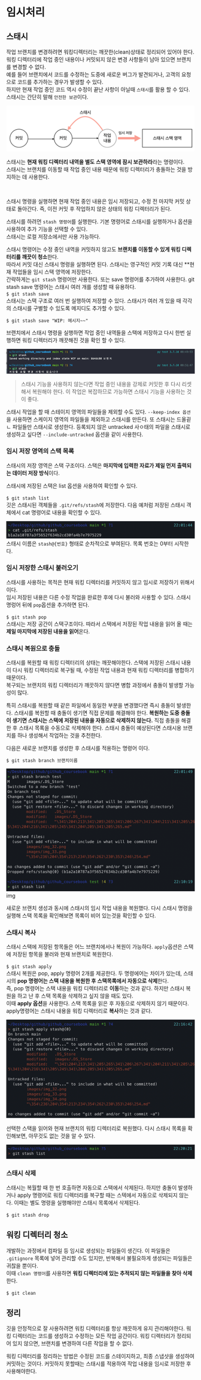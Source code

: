 # 임시처리
## 스태시  
작업 브랜치를 변경하려면 워킹디렉터리는 깨끗한(clean)상태로 정리되어 있어야 한다.   
워킹 디렉터리에 작업 중인 내용이나 커밋되지 않은 변경 사항들이 남아 있으면 브랜치를 변경할 수 없다.  
예를 들어 브랜치에서 코드를 수정하는 도중에 새로운 버그가 발견되거나, 고객의 요청으로 코드를 추가하는 경우가 발생할 수 있다.  
하지만 현재 작업 중인 코드 역시 수정이 끝난 사항이 아닐때 `스태시`를 활용 할 수 있다. 스태시는 간단히 말해 `안전한 보관`이다.  

![스태시](images/img_30.png)  

스태시는 **현재 워킹 디렉터리 내역을 별도 스택 영역에 잠시 보관하라**라는 명령이다.   
스태시는 브랜치를 이동할 때 작업 중인 내용 때문에 워킹 디렉터리가 충돌하는 것을 방지하는 데 사용한다.  

<br/>  

스태시 명령을 실행하면 현재 작업 중인 내용은 임시 저장되고, 수정 전 마지막 커밋 상태로 돌아간다. 즉, 이전 커밋 후 작업하지 않은 상태의 워킹 디렉터리가 된다.  

스태시를 하려먼 `stash 명령어`를 실행한다. 기본 명령어로 스태시를 실행하거나 옵션을 사용하여 추가 기능을 선택할 수 있다.   
스태시는 로컬 저장소에서만 사용 가능하다.    

스태시 명령어는 수정 중인 내역을 커밋하지 않고도 **브랜치를 이동할 수 있게 워킹 디렉터리를 깨끗이 청소**한다.  
따라서 커밋 대신 스태시 명령을 실행하면 된다. 스태시는 영구적인 커밋 기록 대신 **현재 작업들을 임시 스택 영역에 저장한다.  
간략하게는 `git stash` 명령어만 사용한다. 
또는 save 명령어를 추가하여 사용한다. git stash save 명령어는 스태시 여러 개를 생성할 때 유용하다.  
`$ git stash save`  
스태시는 스택 구조로 여러 번 실행하여 저장할 수 있다. 스태시가 여러 개 있을 때 각각의 스태시를 구별할 수 있도록 메지디도 추가할 수 있다.  

`$ git stash save "WIP: 메시지~~"`      

브랜치에서 스태시 명령을 실행하면 작업 중인 내역들을 스택에 저장하고 다시 한번 실행하면 워킹 디렉터리가 깨끗해진 것을 확인 할 수 있다.   

![스태쉬](images/img_32.png)

> 스태시 기능을 사용하지 않는다면 작업 중인 내용을 강제로 커밋한 후 다시 리셋해서 복원해야 한다. 이 작업은 복잡하므로 가능하면 스태시 기능을 사용하는 것이 좋다.  

스태시 작업을 할 때 스테이지 영역의 파일들을 제외할 수도 있다. `--keep-index 옵션`을 사용하면 스케이지 영역의 파일들을 제외하고 스태시를 만든다. 또 스태시는 드올괻ㄴ 파일들만 스태시로 생성한다. 등록되지 않은 untracked 사ㅇ태의 파일을 스태시로 생성하고 싶다면 `--include-untracked` 옵션을 같이 사용한다.  

### 임시 저장 영역의 스택 목록  
스태시의 저장 영역은 스택 구조이다. 스택은 **마지막에 입력한 자료가 제일 먼저 출력되는 데이터 저장 방식**이다.  

스태시에 저장된 스택은 list 옵션을 사용하여 확인할 수 있다.  

`$ git stash list`  
깃은 스태시된 객체들을 `.git/refs/stash`에 저장한다. 다음 예처럼 저장된 스태시 객체에서 cat 명령어로 내용을 확인할 수 있다.  

![임시 저장](images/img_33.png)  
스태시 이름은 `stash@{번호}` 형태로 순차적으로 부여된다. 목록 번호는 0부터 시작한다.

### 임시 저장한 스태시 불러오기  

스태시를 사용하는 목적은 현재 워킹 디렉터리를 커밋하지 않고 임시로 저장하기 위해서이다.  
임시 저장된 내용은 다른 수정 작업을 완료한 후에 다시 불러와 사용할 수 있다. 스태시 명렁어 뒤에 `pop`옵션을 추가하면 된다.    

`$ git stash pop`  
스태시는 저장 공간이 스택구조이다. 따라서 스택에서 저장된 작업 내용을 읽어 올 때는 **제일 마지막에 저장된 내용을 읽어**온다.  

### 스태시 복원으로 충돌
스태시를 복원할 때 워킹 디렉터리의 상태는 깨끗해야한다. 스택에 저장된 스태시 내용이 다시 워킹 디렉터리로 복구될 때, 수정된 작업 내용과 현재 워킹 디렉터리를 병합하기 때문이다.  
복구되는 브랜치의 워킹 디렉터리가 깨끗하지 않다면 병합 과정에서 충돌이 발생할 가능성이 많다.  

특히 스태시를 복원할 때 같은 파일에서 동일한 부분을 변경했다면 즉시 충돌이 발생한다. 스태시를 복원할 때 충돌이 생기면 직접 문제를 해결해야 한다.  **복원하는 도중 충돌이 생기면 스태시는 스택에 저장된 내용을 자동으로 삭제하지 않는다.**  직접 충돌을 해결한 후 스태시 목록을 수동으로 삭제해야 한다. 스태시 충돌이 예상된다면 스태시용 브랜치를 하나 생성해서 작업하는 것을 추천한다.  

다음은 새로운 브랜치를 생성한 후 스태시를 적용하는 명령어 이다.  

`$ git stash branch 브랜치이름`  

![스태치브랜치](images/img_34.png)img  

새로운 브랜치 생성과 동시에 스태시의 임시 작업 내용을 복원했다. 다시 스태시 명령을 실행해 스택 목록을 확인해보면 목록이 비어 있는것을 확인할 수 있다.    


### 스태시 복사

스태시 스택에 저장된 항목들은 어느 브랜치에서나 복원이 가능하다.  `apply`옵션은 스택에 저장된 항목을 불러와 현재 브랜치로 복원한다.  

`$ git stash apply`  
스태시 복원은 pop, apply 명령어 2개를 제공한다. 두 명령에어는 차이가 있는데, 스태시의 **pop 명령어는 스택 내용을 복원한 후 스택목록에서 자동으로 삭제**한다.  
즉, pop 명령어는 스택 내용을 워킹 디렉터리로 **이동**하는 것과 같다.  하지만 스태시 복원을 하고 난 후 스택 목록을 삭제하고 싶지 않을 때도 있다.   
이때 **apply 옵션**을 사용한다. 스택 목록을 읽은 후 자동으로 삭제하지 않기 때문이다.  apply명령어는 스태시 내용을 워킹 디렉터리로 **복사**하는 것과 같다.  

![스태시복사](images/img_35.png)  

선택한 스택을 읽어와 현재 브랜치의 워킹 디렉터리로 복원했다. 다시 스태시 목록을 확인해보면,  아무것도 없는 것을 알 수 있다.    

![스태시복사](images/img_36.png)  

### 스태시 삭제

스태시는 복월할 때 한 번 호출하면 자동으로 스택에서 삭제된다. 하지만 충돌이 발생하거나 apply 명령어로 워킹 디렉터리를 복구할 때는 스텍에서 자동으로 삭제되지 않는다. 이때는 별도 명령을 실행해야만 스태시 목록에서 삭제된다.  

`$ git stash drop`  

## 워킹 디렉터리 청소
개발하는 과정에서 컴파일 등 임시로 생성되는 파일들이 생긴다. 이 파일들은 `.gitignore` 목록에 넣어 관리할 수도 있지만, 반복해서 불필요하게 생성되는 파일들은 귀찮을 뿐이다.  
이때 `clean 명령어`를 사용하면 **워킹 디렉터리에 있는 추적되지 않는 파일들을 찾아 삭제**한다.  

`$ git clean`   

## 정리  
깃을 안정적으로 잘 사용하려면 워킹 디렉터리를 항상 깨끗하게 유지 관리해야한다. 워킹 디렉터리는 코드를 생성하고 수정하는 모든 작업 공간이다. 워킹 디렉터리가 정리되어 있지 않으면, 브랜치를 변경하여 다른 작업을 할 수 없다.  

워킹 디렉터리를 정리하는 방법은 수정된 코드를 스테이지하고, 최종 스냅샷을 생성하여 커밋하는 것이다.  커밋하지 못할때는 스태시를 적용하여 작업 내용을 임시로 저장한 후 사용해야한다.  
